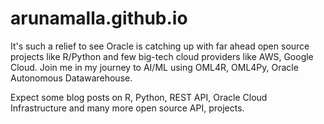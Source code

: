 # arunamalla.github.io
It's such a relief to see Oracle is catching up with far ahead open source projects like R/Python and few big-tech cloud providers like AWS, Google Cloud.
Join me in my journey to AI/ML using OML4R, OML4Py, Oracle Autonomous Datawarehouse. 

Expect some blog posts on R, Python, REST API, Oracle Cloud Infrastructure and many more open source API, projects.
